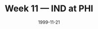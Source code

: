 ---
layout: game
title: Week 11 — IND at PHI
season: 1999
game_id: 1999_11_IND_PHI
week: 11
date: 1999-11-21
home_team: PHI
away_team: IND
final_home: 17
final_away: 44
pbp_url: /assets/data/pbp/1999/1999_11_IND_PHI.csv.gz
---